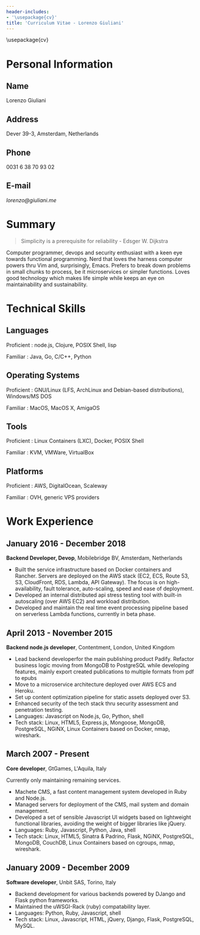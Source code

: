 ```yaml
---
header-includes:
- '\usepackage{cv}'
title: 'Curriculum Vitae - Lorenzo Giuliani'
---
```


\usepackage{cv}

Personal Information
====================

Name
----

Lorenzo Giuliani

Address
-------

Dever 39-3, Amsterdam, Netherlands

Phone
-----

0031 6 38 70 93 02

E-mail
------

*lorenzo\@giuliani.me*

Summary
=======

> Simplicity is a prerequisite for reliability - Edsger W. Dijkstra

Computer programmer, devops and security enthusiast with a keen eye
towards functional programming. Nerd that loves the harness computer
powers thru Vim and, surprisingly, Emacs. Prefers to break down problems
in small chunks to process, be it microservices or simpler functions.
Loves good technology which makes life simple while keeps an eye on
maintainability and sustainability.

Technical Skills
================

Languages
---------

Proficient
:   node.js, Clojure, POSIX Shell, lisp

Familiar
:   Java, Go, C/C++, Python

Operating Systems
-----------------

Proficient
:   GNU/Linux (LFS, ArchLinux and Debian-based distributions),
    Windows/MS DOS

Familiar
:   MacOS, MacOS X, AmigaOS

Tools
-----

Proficient
:   Linux Containers (LXC), Docker, POSIX Shell

Familiar
:   KVM, VMWare, VirtualBox

Platforms
---------

Proficient
:   AWS, DigitalOcean, Scaleway

Familiar
:   OVH, generic VPS providers

Work Experience
===============

January 2016 - December 2018
----------------------------

**Backend Developer, Devop**, Mobilebridge BV, Amsterdam, Netherlands

-   Built the service infrastructure based on Docker containers and
    Rancher. Servers are deployed on the AWS stack (EC2, ECS, Route 53,
    S3, CloudFront, RDS, Lambda, API Gateway). The focus is on
    high-availability, fault tolerance, auto-scaling, speed and ease of
    deployment.
-   Developed an internal distributed api stress testing tool with
    built-in autoscaling (over AWS EC2) and workload distribution.
-   Developed and maintain the real time event processing pipeline based
    on serverless Lambda functions, currently in beta phase.

April 2013 - November 2015
--------------------------

**Backend node.js developer**, Contentment, London, United Kingdom

-   Lead backend developerfor the main publishing product Padify.
    Refactor business logic moving from MongoDB to PostgreSQL while
    developing features, mainly export created publications to multiple
    formats from pdf to epubs
-   Move to a microservice architecture deployed over AWS ECS and
    Heroku.
-   Set up content optimization pipeline for static assets deployed over
    S3.
-   Enhanced security of the tech stack thru security assessment and
    penetration testing.
-   Languages: Javascript on Node.js, Go, Python, shell
-   Tech stack: Linux, HTML5, Express.js, Mongoose, MongoDB, PostgreSQL,
    NGiNX, Linux Containers based on Docker, nmap, wireshark.

March 2007 - Present
--------------------

**Core developer**, GtGames, L\'Aquila, Italy

Currently only maintaining remaining services.

-   Machete CMS, a fast content management system developed in Ruby and
    Node.js.
-   Managed servers for deployment of the CMS, mail system and domain
    management.
-   Developed a set of sensible Javascript UI widgets based on
    lightweight functional libraries, avoiding the weight of bigger
    libraries like jQuery.
-   Languages: Ruby, Javascript, Python, Java, shell
-   Tech stack: Linux, HTML5, Sinatra & Padrino, Flask, NGiNX,
    PostgreSQL, MongoDB, CouchDB, Linux Containers based on cgroups,
    nmap, wireshark.

January 2009 - December 2009
----------------------------

**Software developer**, Unbit SAS, Torino, Italy

-   Backend development for various backends powered by DJango and Flask
    python frameworks.
-   Maintained the uWSGI-Rack (ruby) compatability layer.
-   Languages: Python, Ruby, Javascript, shell
-   Tech stack: Linux, Javascript, HTML, jQuery, Django, Flask,
    PostgreSQL, MySQL.
